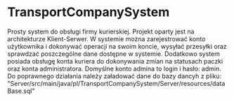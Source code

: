 # TransportCompanySystem
Prosty system do obsługi firmy kurierskiej. Projekt oparty jest na architekturze Klient-Serwer. 
W systemie można zarejestrować konto użytkownika i dokonywać operacji na swoim koncie, wysyłać przesyłki oraz sprawdzać poszczególne dane dostępne w systemie.
Dodatkowo system posiada obsługę konta kuriera do dokonywania zmian na statusach paczki oraz konta administratora. Domyślne konto admina to login i hasło: admin.
Do poprawnego działania należy załadować dane do bazy dancyh z pliku: "Server/src/main/java/pl/TransportCompanySystem/Server/resources/dataBase.sql"
